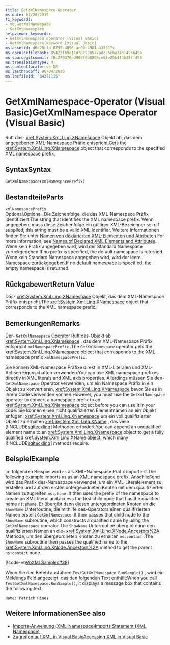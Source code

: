 ```yaml
---
title: GetXmlNamespace-Operator
ms.date: 07/20/2015
f1_keywords:
- vb.GetXmlNamespace
- GetXmlNamespace
helpviewer_keywords:
- GetXmlNamespace operator [Visual Basic]
- GetXmlNamespace keyword [Visual Basic]
ms.assetid: d0d28cfd-0755-4896-ae0b-4981aa35517c
ms.openlocfilehash: 85422fb9e11d78e228577adc25cba746149c645a
ms.sourcegitcommit: f8c270376ed905f6a8896ce0fe25b4f4b38ff498
ms.translationtype: MT
ms.contentlocale: de-DE
ms.lasthandoff: 06/04/2020
ms.locfileid: "84371115"
---
```

# <a name="getxmlnamespace-operator-visual-basic"></a><span data-ttu-id="9be42-102">GetXmlNamespace-Operator (Visual Basic)</span><span class="sxs-lookup"><span data-stu-id="9be42-102">GetXmlNamespace Operator (Visual Basic)</span></span>
<span data-ttu-id="9be42-103">Ruft das- <xref:System.Xml.Linq.XNamespace> Objekt ab, das dem angegebenen XML-Namespace Präfix entspricht.</span><span class="sxs-lookup"><span data-stu-id="9be42-103">Gets the <xref:System.Xml.Linq.XNamespace> object that corresponds to the specified XML namespace prefix.</span></span>  
  
## <a name="syntax"></a><span data-ttu-id="9be42-104">Syntax</span><span class="sxs-lookup"><span data-stu-id="9be42-104">Syntax</span></span>  
  
```vb  
GetXmlNamespace(xmlNamespacePrefix)  
```  
  
## <a name="parts"></a><span data-ttu-id="9be42-105">Bestandteile</span><span class="sxs-lookup"><span data-stu-id="9be42-105">Parts</span></span>  
 `xmlNamespacePrefix`  
 <span data-ttu-id="9be42-106">Optional.</span><span class="sxs-lookup"><span data-stu-id="9be42-106">Optional.</span></span> <span data-ttu-id="9be42-107">Die Zeichenfolge, die das XML-Namespace Präfix identifiziert.</span><span class="sxs-lookup"><span data-stu-id="9be42-107">The string that identifies the XML namespace prefix.</span></span> <span data-ttu-id="9be42-108">Wenn angegeben, muss diese Zeichenfolge ein gültiger XML-Bezeichner sein.</span><span class="sxs-lookup"><span data-stu-id="9be42-108">If supplied, this string must be a valid XML identifier.</span></span> <span data-ttu-id="9be42-109">Weitere Informationen finden Sie unter [Namen von deklarierten XML-Elementen und Attributen](../../programming-guide/language-features/xml/names-of-declared-xml-elements-and-attributes.md).</span><span class="sxs-lookup"><span data-stu-id="9be42-109">For more information, see [Names of Declared XML Elements and Attributes](../../programming-guide/language-features/xml/names-of-declared-xml-elements-and-attributes.md).</span></span> <span data-ttu-id="9be42-110">Wenn kein Präfix angegeben wird, wird der Standard Namespace zurückgegeben.</span><span class="sxs-lookup"><span data-stu-id="9be42-110">If no prefix is specified, the default namespace is returned.</span></span> <span data-ttu-id="9be42-111">Wenn kein Standard Namespace angegeben wird, wird der leere Namespace zurückgegeben.</span><span class="sxs-lookup"><span data-stu-id="9be42-111">If no default namespace is specified, the empty namespace is returned.</span></span>  
  
## <a name="return-value"></a><span data-ttu-id="9be42-112">Rückgabewert</span><span class="sxs-lookup"><span data-stu-id="9be42-112">Return Value</span></span>  
 <span data-ttu-id="9be42-113">Das- <xref:System.Xml.Linq.XNamespace> Objekt, das dem XML-Namespace Präfix entspricht.</span><span class="sxs-lookup"><span data-stu-id="9be42-113">The <xref:System.Xml.Linq.XNamespace> object that corresponds to the XML namespace prefix.</span></span>  
  
## <a name="remarks"></a><span data-ttu-id="9be42-114">Bemerkungen</span><span class="sxs-lookup"><span data-stu-id="9be42-114">Remarks</span></span>  
 <span data-ttu-id="9be42-115">Der- `GetXmlNamespace` Operator Ruft das-Objekt ab <xref:System.Xml.Linq.XNamespace> , das dem XML-Namespace Präfix entspricht `xmlNamespacePrefix` .</span><span class="sxs-lookup"><span data-stu-id="9be42-115">The `GetXmlNamespace` operator gets the <xref:System.Xml.Linq.XNamespace> object that corresponds to the XML namespace prefix `xmlNamespacePrefix`.</span></span>  
  
 <span data-ttu-id="9be42-116">Sie können XML-Namespace Präfixe direkt in XML-Literalen und XML-Achsen Eigenschaften verwenden.</span><span class="sxs-lookup"><span data-stu-id="9be42-116">You can use XML namespace prefixes directly in XML literals and XML axis properties.</span></span> <span data-ttu-id="9be42-117">Allerdings müssen Sie den- `GetXmlNamespace` Operator verwenden, um ein Namespace Präfix in ein Objekt zu konvertieren, <xref:System.Xml.Linq.XNamespace> bevor Sie es in Ihrem Code verwenden können.</span><span class="sxs-lookup"><span data-stu-id="9be42-117">However, you must use the `GetXmlNamespace` operator to convert a namespace prefix to an <xref:System.Xml.Linq.XNamespace> object before you can use it in your code.</span></span> <span data-ttu-id="9be42-118">Sie können einen nicht qualifizierten Elementnamen an ein Objekt anfügen, <xref:System.Xml.Linq.XNamespace> um ein voll qualifizierter Objekt zu erhalten <xref:System.Xml.Linq.XName> , das viele [!INCLUDE[sqltecxlinq](~/includes/sqltecxlinq-md.md)] Methoden erfordert.</span><span class="sxs-lookup"><span data-stu-id="9be42-118">You can append an unqualified element name to an <xref:System.Xml.Linq.XNamespace> object to get a fully qualified <xref:System.Xml.Linq.XName> object, which many [!INCLUDE[sqltecxlinq](~/includes/sqltecxlinq-md.md)] methods require.</span></span>  
  
## <a name="example"></a><span data-ttu-id="9be42-119">Beispiel</span><span class="sxs-lookup"><span data-stu-id="9be42-119">Example</span></span>  
 <span data-ttu-id="9be42-120">Im folgenden Beispiel wird `ns` als XML-Namespace Präfix importiert.</span><span class="sxs-lookup"><span data-stu-id="9be42-120">The following example imports `ns` as an XML namespace prefix.</span></span> <span data-ttu-id="9be42-121">Anschließend wird das Präfix des-Namespace verwendet, um ein XML-Literalelement zu erstellen und auf den ersten untergeordneten Knoten mit dem qualifizierten Namen zuzugreifen `ns:phone` .</span><span class="sxs-lookup"><span data-stu-id="9be42-121">It then uses the prefix of the namespace to create an XML literal and access the first child node that has the qualified name `ns:phone`.</span></span> <span data-ttu-id="9be42-122">Er übergibt dann diesen untergeordneten Knoten an die `ShowName` Unterroutine, die mithilfe des-Operators einen qualifizierten Namen erstellt `GetXmlNamespace` .</span><span class="sxs-lookup"><span data-stu-id="9be42-122">It then passes that child node to the `ShowName` subroutine, which constructs a qualified name by using the `GetXmlNamespace` operator.</span></span> <span data-ttu-id="9be42-123">Die `ShowName` Unterroutine übergibt dann den qualifizierten Namen an die- <xref:System.Xml.Linq.XNode.Ancestors%2A> Methode, um den übergeordneten Knoten zu erhalten `ns:contact` .</span><span class="sxs-lookup"><span data-stu-id="9be42-123">The `ShowName` subroutine then passes the qualified name to the <xref:System.Xml.Linq.XNode.Ancestors%2A> method to get the parent `ns:contact` node.</span></span>  
  
 [!code-vb[VbXMLSamples#38](~/samples/snippets/visualbasic/VS_Snippets_VBCSharp/VbXMLSamples/VB/GetXmlNamespace.vb#38)]  
  
 <span data-ttu-id="9be42-124">Wenn Sie den Befehl ausführen `TestGetXmlNamespace.RunSample()` , wird ein Meldungs Feld angezeigt, das den folgenden Text enthält:</span><span class="sxs-lookup"><span data-stu-id="9be42-124">When you call `TestGetXmlNamespace.RunSample()`, it displays a message box that contains the following text:</span></span>  
  
 `Name: Patrick Hines`  
  
## <a name="see-also"></a><span data-ttu-id="9be42-125">Weitere Informationen</span><span class="sxs-lookup"><span data-stu-id="9be42-125">See also</span></span>

- [<span data-ttu-id="9be42-126">Imports-Anweisung (XML-Namespace)</span><span class="sxs-lookup"><span data-stu-id="9be42-126">Imports Statement (XML Namespace)</span></span>](../statements/imports-statement-xml-namespace.md)
- [<span data-ttu-id="9be42-127">Zugreifen auf XML in Visual Basic</span><span class="sxs-lookup"><span data-stu-id="9be42-127">Accessing XML in Visual Basic</span></span>](../../programming-guide/language-features/xml/accessing-xml.md)

